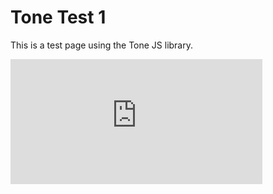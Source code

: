 # Tone Test 1
This is a test page using the Tone JS library.

<iframe width="80%" height="200px" seamless frameborder="0" scrolling="no" src="https://blurringtheboundaries.github.io/learning/javascript.html"></iframe>
